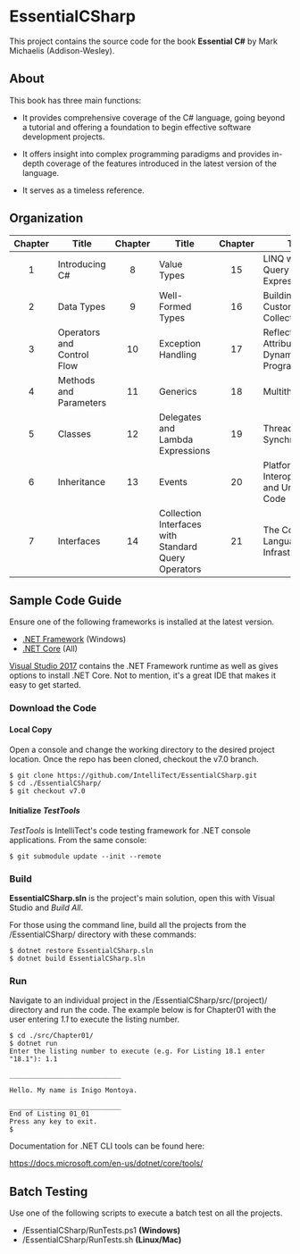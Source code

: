 # EssentialCSharp

This project contains the source code for the book **Essential C#** by Mark Michaelis (Addison-Wesley).

## About

This book has three main functions:

* It provides comprehensive coverage of the C# language, going beyond a tutorial and offering a foundation to begin effective software development projects.

* It offers insight into complex programming paradigms and provides in-depth coverage of the features introduced in the latest version of the language.

* It serves as a timeless reference.

## Organization

|Chapter  |Title     |Chapter  |Title    |Chapter  |Title     |
|:-------:|----------|:-------:|---------|:-------:|----------|
|1|Introducing C#|8|Value Types|15|LINQ with Query Expressions|
|2|Data Types|9|Well-Formed Types|16|Building Custom Collections|
|3|Operators and Control Flow|10|Exception Handling|17|Reflection, Attributes, and Dynamic Programming|
|4|Methods and Parameters|11|Generics|18|Multithreading|
|5|Classes|12|Delegates and Lambda Expressions|19|Thread Synchronization|
|6|Inheritance|13|Events|20|Platform Interoperability and Unsafe Code|
|7|Interfaces|14|Collection Interfaces with Standard Query Operators|21|The Common Language Infrastructure

## Sample Code Guide

Ensure one of the following frameworks is installed at the latest version.

* [.NET Framework](https://www.microsoft.com/net/targeting) (Windows)
* [.NET Core](https://www.microsoft.com/net/core) (All)

[Visual Studio 2017](https://www.visualstudio.com) contains the .NET Framework runtime as well as gives options to install .NET Core.  Not to mention, it's a great IDE that makes it easy to get started.

### Download the Code

#### Local Copy  

Open a console and change the working directory to the desired project location. Once the repo has been cloned, checkout the v7.0 branch.
```
$ git clone https://github.com/IntelliTect/EssentialCSharp.git
$ cd ./EssentialCSharp/
$ git checkout v7.0
```

#### Initialize _TestTools_ 

_TestTools_ is IntelliTect's code testing framework for .NET console applications.  From the same console:
```
$ git submodule update --init --remote
```

### Build

**EssentialCSharp.sln** is the project's main solution, open this with Visual Studio and _Build All_.
 
 For those using the command line, build all the projects from the /EssentialCSharp/ directory with these commands:
```
$ dotnet restore EssentialCSharp.sln
$ dotnet build EssentialCSharp.sln
```
### Run

Navigate to an individual project in the /EssentialCSharp/src/(project)/ directory and run the code. The example below is for Chapter01 with the user entering _1.1_ to execute the listing number.

```
$ cd ./src/Chapter01/
$ dotnet run
Enter the listing number to execute (e.g. For Listing 18.1 enter "18.1"): 1.1

____________________________

Hello. My name is Inigo Montoya.

____________________________
End of Listing 01_01
Press any key to exit.
$
```

Documentation for .NET CLI tools can be found here: 

https://docs.microsoft.com/en-us/dotnet/core/tools/


## Batch Testing

Use one of the following scripts to execute a batch test on all the projects.

* /EssentialCSharp/RunTests.ps1 **(Windows)**
* /EssentialCSharp/RunTests.sh **(Linux/Mac)**
